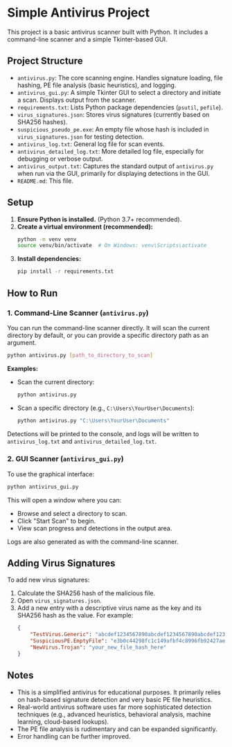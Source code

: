 # Simple Antivirus Project

This project is a basic antivirus scanner built with Python. It includes a command-line scanner and a simple Tkinter-based GUI.

## Project Structure

- `antivirus.py`: The core scanning engine. Handles signature loading, file hashing, PE file analysis (basic heuristics), and logging.
- `antivirus_gui.py`: A simple Tkinter GUI to select a directory and initiate a scan. Displays output from the scanner.
- `requirements.txt`: Lists Python package dependencies (`psutil`, `pefile`).
- `virus_signatures.json`: Stores virus signatures (currently based on SHA256 hashes).
- `suspicious_pseudo_pe.exe`: An empty file whose hash is included in `virus_signatures.json` for testing detection.
- `antivirus_log.txt`: General log file for scan events.
- `antivirus_detailed_log.txt`: More detailed log file, especially for debugging or verbose output.
- `antivirus_output.txt`: Captures the standard output of `antivirus.py` when run via the GUI, primarily for displaying detections in the GUI.
- `README.md`: This file.

## Setup

1.  **Ensure Python is installed.** (Python 3.7+ recommended).
2.  **Create a virtual environment (recommended):**
    ```bash
    python -m venv venv
    source venv/bin/activate  # On Windows: venv\Scripts\activate
    ```
3.  **Install dependencies:**
    ```bash
    pip install -r requirements.txt
    ```

## How to Run

### 1. Command-Line Scanner (`antivirus.py`)

You can run the command-line scanner directly. It will scan the current directory by default, or you can provide a specific directory path as an argument.

```bash
python antivirus.py [path_to_directory_to_scan]
```

**Examples:**

-   Scan the current directory:
    ```bash
    python antivirus.py
    ```
-   Scan a specific directory (e.g., `C:\Users\YourUser\Documents`):
    ```bash
    python antivirus.py "C:\Users\YourUser\Documents"
    ```

Detections will be printed to the console, and logs will be written to `antivirus_log.txt` and `antivirus_detailed_log.txt`.

### 2. GUI Scanner (`antivirus_gui.py`)

To use the graphical interface:

```bash
python antivirus_gui.py
```

This will open a window where you can:
-   Browse and select a directory to scan.
-   Click "Start Scan" to begin.
-   View scan progress and detections in the output area.

Logs are also generated as with the command-line scanner.

## Adding Virus Signatures

To add new virus signatures:

1.  Calculate the SHA256 hash of the malicious file.
2.  Open `virus_signatures.json`.
3.  Add a new entry with a descriptive virus name as the key and its SHA256 hash as the value. For example:
    ```json
    {
        "TestVirus.Generic": "abcdef1234567890abcdef1234567890abcdef1234567890abcdef1234567890",
        "SuspiciousPE.EmptyFile": "e3b0c44298fc1c149afbf4c8996fb92427ae41e4649b934ca495991b7852b855",
        "NewVirus.Trojan": "your_new_file_hash_here"
    }
    ```

## Notes

-   This is a simplified antivirus for educational purposes. It primarily relies on hash-based signature detection and very basic PE file heuristics.
-   Real-world antivirus software uses far more sophisticated detection techniques (e.g., advanced heuristics, behavioral analysis, machine learning, cloud-based lookups).
-   The PE file analysis is rudimentary and can be expanded significantly.
-   Error handling can be further improved.